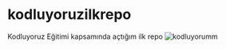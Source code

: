 # kodluyoruzilkrepo
Kodluyoruz Eğitimi kapsamında açtığım ilk repo
![kodluyorumm](https://images.app.goo.gl/mytXW7AEiNP5HA8j8)
